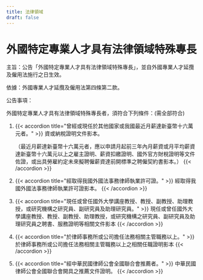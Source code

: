 ```yaml
---
title: 法律領域
draft: false
---
```

# 外國特定專業人才具有法律領域特殊專長

主旨：公告「外國特定專業人才具有法律領域特殊專長」，並自外國專業人才延攬及僱用法施行之日生效。

依據：外國專業人才延攬及僱用法第四條第二款。

公告事項：

外國特定專業人才具有法律領域特殊專長者，須符合下列條件：(需全部符合)

1. {{< accordion title="曾經或現任於其他國家或我國最近月薪達新臺幣十六萬元者。" >}}
   資或納稅證明文件影本。

   （最近月薪達新臺幣十六萬元者，應以申請月起前三年內月薪資或月平均薪資達新臺幣十六萬元以上之雇主證明、薪資扣繳證明、國外官方財稅證明等文件佐證，或出具勞雇約定未來擬聘僱薪資達前開標準之聘僱契約書影本。）
   {{< /accordion >}}
2. {{< accordion title="經取得我國外國法事務律師執業許可證。" >}}
   經取得我國外國法事務律師執業許可證影本。
   {{< /accordion >}}
3. {{< accordion title="現任或曾任國外大學講座教授、教授、副教授、助理教授，或研究機構之研究員、副研究員及助理研究員。" >}}
   現任或曾任國外大學講座教授、教授、副教授、助理教授，或研究機構之研究員、副研究員及助理研究員之聘書、服務證明等相關文件影本
   {{< /accordion >}}
4.   {{< accordion title="於律師事務所或公司擔任法務相關主管職務以上。" >}}
   於律師事務所或公司擔任法務相關主管職務以上之相關任職證明影本
   {{< /accordion >}}
5.   {{< accordion title="經中華民國律師公會全國聯合會推薦者。" >}}
   中華民國律師公會全國聯合會開具之推薦文件證明。
   {{< /accordion >}}